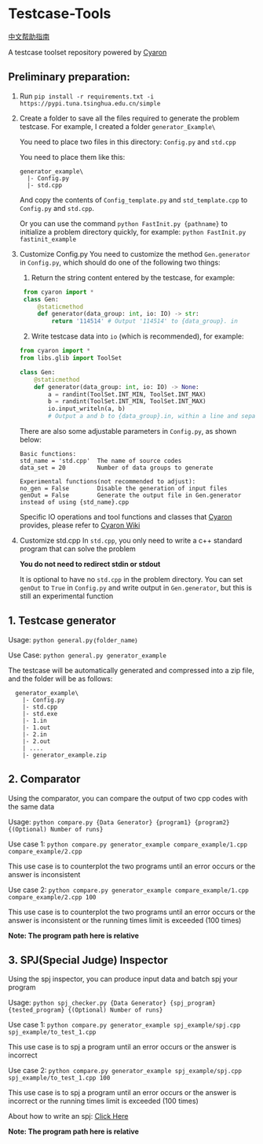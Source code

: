 # Testcase-Tools

[中文帮助指南](./README_CN.md)

A testcase toolset repository powered by [Cyaron](https://github.com/luogu-dev/cyaron/)

## Preliminary preparation:

1. Run `pip install -r requirements.txt -i https://pypi.tuna.tsinghua.edu.cn/simple `
   
2. Create a folder to save all the files required to generate the problem testcase. For example, I created a folder `generator_Example\`
   
   You need to place two files in this directory: `Config.py` and `std.cpp`
   
   You need to place them like this:
   
   ```
   generator_example\
     |- Config.py
     |- std.cpp
   ```
   
   And copy the contents of `Config_template.py` and  `std_template.cpp` to `Config.py` and `std.cpp`.
   
   Or you can use the command `python FastInit.py {pathname}` to initialize a problem directory quickly, for example: `python FastInit.py fastinit_example`

3. Customize Config.py
   You need to customize the method `Gen.generator` in `Config.py`, which should do one of the following two things:

   1) Return the string content entered by the testcase, for example:
   ```python
    from cyaron import *
    class Gen:
        @staticmethod
        def generator(data_group: int, io: IO) -> str: 
            return '114514' # Output '114514' to {data_group}. in
   ```
   
   2) Write testcase data into `io` (which is recommended), for example:
   ```python
   from cyaron import *
   from libs.glib import ToolSet

   class Gen:
       @staticmethod
       def generator(data_group: int, io: IO) -> None: 
           a = randint(ToolSet.INT_MIN, ToolSet.INT_MAX)
           b = randint(ToolSet.INT_MIN, ToolSet.INT_MAX)
           io.input_writeln(a, b) 
           # Output a and b to {data_group}.in, within a line and separated by a space
   ```

   There are also some adjustable parameters in `Config.py`, as shown below:
   
   ```
   Basic functions:
   std_name = 'std.cpp'  The name of source codes
   data_set = 20         Number of data groups to generate

   Experimental functions(not recommended to adjust):
   no_gen = False        Disable the generation of input files
   genOut = False        Generate the output file in Gen.generator instead of using {std_name}.cpp
   ```
   
   Specific IO operations and tool functions and classes that [Cyaron](https://github.com/luogu-dev/cyaron/) provides, please refer to [Cyaron Wiki](https://github.com/luogu-dev/cyaron/wiki)

4. Customize std.cpp
   In `std.cpp`, you only need to write a c++ standard program that can solve the problem
   
   **You do not need to redirect stdin or stdout**
   
   It is optional to have no `std.cpp` in the problem directory. You can set `genOut` to `True` in `Config.py` and write output in `Gen.generator`, but this is still an experimental function

## 1. Testcase generator

  Usage: `python general.py｛folder_name｝`

  Use Case: `python general.py generator_example`

  The testcase will be automatically generated and compressed into a zip file, and the folder will be as follows:

```
  generator_example\
    |- Config.py
    |- std.cpp
    |- std.exe
    |- 1.in
    |- 1.out
    |- 2.in
    |- 2.out
    | ....
    |- generator_example.zip
```

## 2. Comparator

  Using the comparator, you can compare the output of two cpp codes with the same data

  Usage: `python compare.py {Data Generator} {program1} {program2} {(Optional) Number of runs}`

  Use case 1: `python compare.py generator_example compare_example/1.cpp compare_example/2.cpp`
  
  This use case is to counterplot the two programs until an error occurs or the answer is inconsistent

  Use case 2: `python compare.py generator_example compare_example/1.cpp compare_example/2.cpp 100`
  
  This use case is to counterplot the two programs until an error occurs or the answer is inconsistent or the running times limit is exceeded (100 times)

  **Note: The program path here is relative**

## 3. SPJ(Special Judge) Inspector

  Using the spj inspector, you can produce input data and batch spj your program

  Usage: `python spj_checker.py {Data Generator} {spj_program} {tested_program} {(Optional) Number of runs}`

  Use case 1: `python compare.py generator_example spj_example/spj.cpp spj_example/to_test_1.cpp`
  
  This use case is to spj a program until an error occurs or the answer is incorrect

  Use case 2: `python compare.py generator_example spj_example/spj.cpp spj_example/to_test_1.cpp 100`
  
  This use case is to spj a program until an error occurs or the answer is incorrect or the running times limit is exceeded (100 times)

  About how to write an spj: [Click Here](https://opensource.qduoj.com/#/onlinejudge/guide/special_judge)

  **Note: The program path here is relative**
